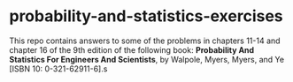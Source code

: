 # probability-and-statistics-exercises

This repo contains answers to some of the problems in chapters 11-14 and chapter 16 of the 9th edition of the following book: **Probability And Statistics For Engineers And Scientists**, by Walpole, Myers, Myers, and Ye [ISBN 10: 0-321-62911-6].s